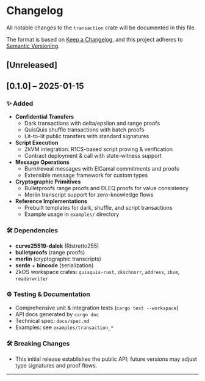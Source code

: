 # Changelog

All notable changes to the `transaction` crate will be documented in this file.

The format is based on [Keep a Changelog](https://keepachangelog.com/en/1.0.0/),
and this project adheres to [Semantic Versioning](https://semver.org/spec/v2.0.0.html).

## [Unreleased]

## [0.1.0] – 2025-01-15

### ✨ Added

- **Confidential Transfers**  
  - Dark transactions with delta/epsilon and range proofs  
  - QuisQuis shuffle transactions with batch proofs  
  - Lit-to-lit public transfers with standard signatures  
- **Script Execution**  
  - ZkVM integration: R1CS-based script proving & verification  
  - Contract deployment & call with state-witness support  
- **Message Operations**  
  - Burn/reveal messages with ElGamal commitments and proofs  
  - Extensible message framework for custom types  
- **Cryptographic Primitives**  
  - Bulletproofs range proofs and DLEQ proofs for value consistency  
  - Merlin transcript support for zero-knowledge flows  
- **Reference Implementations**  
  - Prebuilt templates for dark, shuffle, and script transactions  
  - Example usage in `examples/` directory  

### 🛠 Dependencies

- **curve25519-dalek** (Ristretto255)  
- **bulletproofs** (range proofs)  
- **merlin** (cryptographic transcripts)  
- **serde** + **bincode** (serialization)  
- ZkOS workspace crates: `quisquis-rust`, `zkschnorr`, `address`, `zkvm`, `readerwriter`

### ⚙️ Testing & Documentation

- Comprehensive unit & integration tests (`cargo test --workspace`)  
- API docs generated by `cargo doc`  
- Technical spec: `docs/spec.md`  
- Examples: see `examples/transaction_*`

### 🛠 Breaking Changes

- This initial release establishes the public API; future versions may adjust type signatures and proof flows.

---

<!--
[Unreleased]: https://github.com/your-org/zkos-rust/compare/v0.1.0...HEAD
[0.1.0]:     https://github.com/your-org/zkos-rust/compare/v0.0.0...v0.1.0
-->